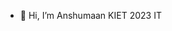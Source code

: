 - 👋 Hi, I’m Anshumaan
     KIET 2023 IT
<!---
anshumaan255/anshumaan255 is a ✨ special ✨ repository because its `README.md` (this file) appears on your GitHub profile.
You can click the Preview link to take a look at your changes.
--->
